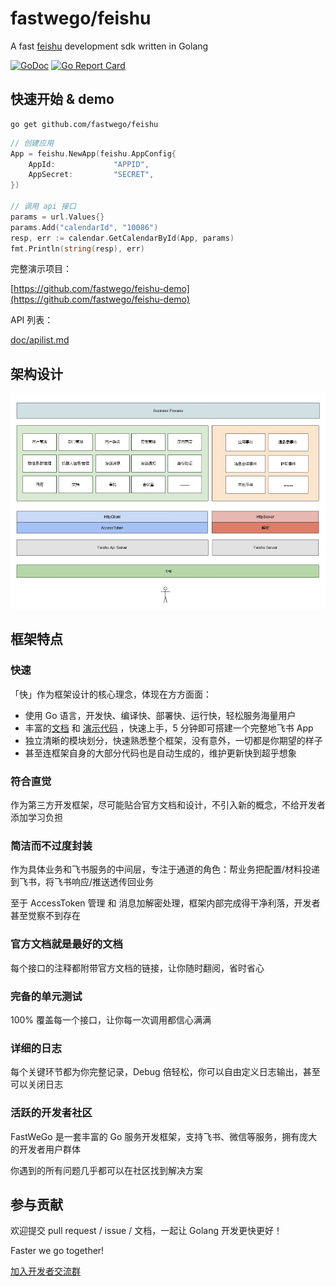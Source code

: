 # fastwego/feishu

A fast [feishu](https://open.feishu.cn/) development sdk written in Golang

[![GoDoc](https://pkg.go.dev/badge/github.com/fastwego/feishu?status.svg)](https://pkg.go.dev/github.com/fastwego/feishu?tab=doc)
[![Go Report Card](https://goreportcard.com/badge/github.com/fastwego/feishu)](https://goreportcard.com/report/github.com/fastwego/feishu)

## 快速开始 & demo

```shell script
go get github.com/fastwego/feishu
```
```go
// 创建应用
App = feishu.NewApp(feishu.AppConfig{
    AppId:             "APPID",
    AppSecret:         "SECRET",
})

// 调用 api 接口
params = url.Values{}
params.Add("calendarId", "10086")
resp, err := calendar.GetCalendarById(App, params)
fmt.Println(string(resp), err)
```

完整演示项目：

[https://github.com/fastwego/feishu-demo](https://github.com/fastwego/feishu-demo)

API 列表：

[doc/apilist.md](doc/apilist.md)

## 架构设计

![sdk](./doc/img/sdk.jpg)

## 框架特点

### 快速

「快」作为框架设计的核心理念，体现在方方面面：

- 使用 Go 语言，开发快、编译快、部署快、运行快，轻松服务海量用户
- 丰富的[文档](https://pkg.go.dev/github.com/fastwego/feishu) 和 [演示代码](https://github.com/fastwego/feishu-demo) ，快速上手，5 分钟即可搭建一个完整地飞书 App
- 独立清晰的模块划分，快速熟悉整个框架，没有意外，一切都是你期望的样子
- 甚至连框架自身的大部分代码也是自动生成的，维护更新快到超乎想象

### 符合直觉

作为第三方开发框架，尽可能贴合官方文档和设计，不引入新的概念，不给开发者添加学习负担

### 简洁而不过度封装

作为具体业务和飞书服务的中间层，专注于通道的角色：帮业务把配置/材料投递到飞书，将飞书响应/推送透传回业务

至于 AccessToken 管理 和 消息加解密处理，框架内部完成得干净利落，开发者甚至觉察不到存在

### 官方文档就是最好的文档

每个接口的注释都附带官方文档的链接，让你随时翻阅，省时省心

### 完备的单元测试

100% 覆盖每一个接口，让你每一次调用都信心满满

### 详细的日志

每个关键环节都为你完整记录，Debug 倍轻松，你可以自由定义日志输出，甚至可以关闭日志

### 活跃的开发者社区

FastWeGo 是一套丰富的 Go 服务开发框架，支持飞书、微信等服务，拥有庞大的开发者用户群体

你遇到的所有问题几乎都可以在社区找到解决方案

## 参与贡献

欢迎提交 pull request / issue / 文档，一起让 Golang 开发更快更好！

Faster we go together!

[加入开发者交流群](https://github.com/fastwego/fastwego.dev#%E5%BC%80%E5%8F%91%E8%80%85%E4%BA%A4%E6%B5%81%E7%BE%A4)
